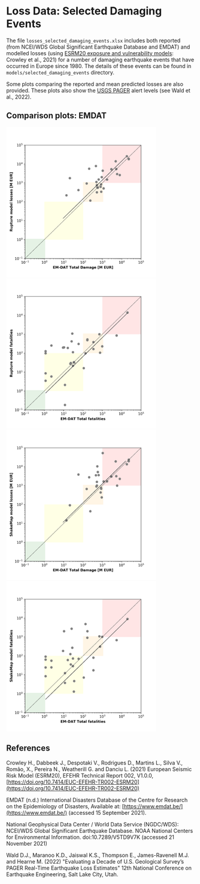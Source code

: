 # Loss Data: Selected Damaging Events

The file `losses_selected_damaging_events.xlsx` includes both reported (from NCEI/WDS Global Significant Earthquake Database and EMDAT) and modelled losses (using [ESRM20 exposure and vulnerability models](https://gitlab.seismo.ethz.ch/efehr/esrm20): Crowley et al., 2021) for a number of damaging earthquake events that have occurred in Europe since 1980. The details of these events can be found in `models/selected_damaging_events` directory. 

Some plots comparing the reported and mean predicted losses are also provided. These plots also show the [USGS PAGER](https://earthquake.usgs.gov/data/pager/) alert levels (see Wald et al., 2022).   

## Comparison plots: EMDAT

<img src="./EMDAT_vs_model_eco-loss_rupture.png" alt="EMDAT_rupture_ecoloss" width="400" >
<img src="./EMDAT_vs_model_eco-loss_ShakeMap.png" alt="EMDAT_ShakeMap_ecoloss" width="400" >
<img src="./EMDAT_vs_model_fatality_rupture.png" alt="EMDAT_rupture_fatality" width="400" >
<img src="./EMDAT_vs_model_fatality_ShakeMap.png" alt="EMDAT_ShakeMap_fatality" width="400" >


## References

Crowley H., Dabbeek J., Despotaki V., Rodrigues D., Martins L., Silva V., Romão, X., Pereira N., Weatherill G. and Danciu L. (2021) European Seismic Risk Model (ESRM20), EFEHR Technical Report 002, V1.0.0, [https://doi.org/10.7414/EUC-EFEHR-TR002-ESRM20](https://doi.org/10.7414/EUC-EFEHR-TR002-ESRM20)

EMDAT (n.d.) International Disasters Database of the Centre for Research on the Epidemiology of Disasters, Available at: [https://www.emdat.be/](https://www.emdat.be/) (accessed 15 September 2021).

National Geophysical Data Center / World Data Service (NGDC/WDS): NCEI/WDS Global Significant Earthquake Database. NOAA National Centers for Environmental Information. doi:10.7289/V5TD9V7K (accessed 21 November 2021)

Wald D.J., Maranoo K.D., Jaiswal K.S., Thompson E., James-Ravenell M.J. and Hearne M. (2022) "Evaluating a Decade of U.S. Geological Survey’s PAGER Real-Time Earthquake Loss Estimates" 12th National Conference on Earthquake Engineering, Salt Lake City, Utah. 


